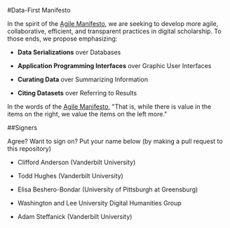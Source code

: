 #Data-First Manifesto

In the spirit of the [Agile Manifesto](http://www.agilemanifesto.org/),
we are seeking to develop more agile, collaborative, efficient, and
transparent practices in digital scholarship. To those ends, we propose
emphasizing:

* **Data Serializations** over Databases

* **Application Programming Interfaces** over Graphic User Interfaces

* **Curating Data** over Summarizing Information

* **Citing Datasets** over Referring to Results

In the words of the [Agile Manifesto](http://www.agilemanifesto.org/),
"That is, while there is value in the items on the right, we value the
items on the left more."

##Signers

Agree? Want to sign on? Put your name below (by making a pull request to this repository)

* Clifford Anderson (Vanderbilt University)

* Todd Hughes (Vanderbilt University)

* Elisa Beshero-Bondar (University of Pittsburgh at Greensburg)

* Washington and Lee University Digital Humanities Group

* Adam Steffanick (Vanderbilt University)